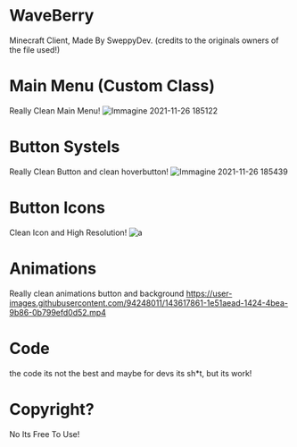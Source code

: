 # WaveBerry
Minecraft Client, Made By SweppyDev. (credits to the originals owners of the file used!)

# Main Menu (Custom Class)
Really Clean Main Menu!
![Immagine 2021-11-26 185122](https://user-images.githubusercontent.com/94248011/143617115-55da8aeb-6d89-4731-9c16-a726ce8572b3.png)

# Button Systels
Really Clean Button and clean hoverbutton!
![Immagine 2021-11-26 185439](https://user-images.githubusercontent.com/94248011/143617369-90596172-4bb6-46d8-be6e-936220c5cacd.png)

# Button Icons
Clean Icon and High Resolution!
![a](https://user-images.githubusercontent.com/94248011/143617470-9a5ded36-5597-4ae3-8e15-ce8c71d1aab0.png)

# Animations
Really clean animations button and background
https://user-images.githubusercontent.com/94248011/143617861-1e51aead-1424-4bea-9b86-0b799efd0d52.mp4

# Code
the code its not the best and maybe for devs its sh*t, but its work!

# Copyright?
No Its Free To Use!

